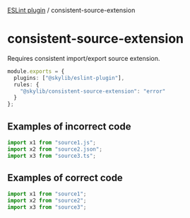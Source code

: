 [ESLint plugin](https://ilyub.github.io/eslint-plugin/) / consistent-source-extension

# consistent-source-extension

Requires consistent import/export source extension.

```ts
module.exports = {
  plugins: ["@skylib/eslint-plugin"],
  rules: {
    "@skylib/consistent-source-extension": "error"
  }
};
```

## Examples of incorrect code

```ts
import x1 from "source1.js";
import x2 from "source2.json";
import x3 from "source3.ts";
```

## Examples of correct code

```ts
import x1 from "source1";
import x2 from "source2";
import x3 from "source3";
```